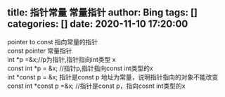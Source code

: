 title: 指针常量 常量指针
author: Bing
tags: []
categories: []
date: 2020-11-10 17:20:00
---
pointer to const 指向常量的指针  
const pointer 常量指针  
int *p =&x;//p为指针,指针指向int类型 x     
const int *p = &x; //指针p,指针指向const int类型的x       
int *const p = &x; 指针是const p 地址为常量，说明指针指向的对象不能改变      
const int *const p =&x; //指针是const p，指向cosnt int类型的x